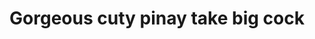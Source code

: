 ---
layout: post
title: Gorgeous cuty pinay take big cock
duration: '02:33'
view: 202
rate: 2
video: 'https://flashservice.xvideos.com/embedframe/23397042'
category: 
 - amateur
 - beautiful
 - pinay
 - pov
 - student
tags: 
 - blowjob
 - chinita
 - gorgeous
 - muse
 - nagparaos
 - show
 - sucked
priority: 0.9
changefreq: daily
---